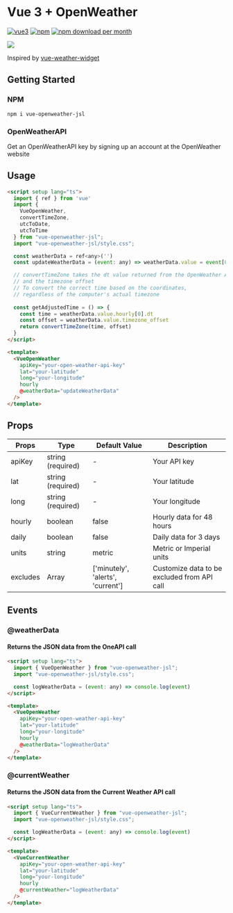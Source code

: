 # Vue 3 + OpenWeather

[![vue3](https://img.shields.io/badge/vuejs-3.x-brightgreen.svg)](https://vuejs.org/)
[![npm](https://img.shields.io/npm/v/vue-openweather-jsl)](http://npmjs.com/package/vue-openweather-jsl)
[![npm download per month](https://img.shields.io/npm/dm/vue-openweather-jsl)](http://npmjs.com/package/vue-openweather-jsl)

<img src="https://user-images.githubusercontent.com/58784686/162488946-1d0f1ffc-633f-45c4-8fdd-f64b6e46919d.png" />

Inspired by [vue-weather-widget](https://github.com/dipu-bd/vue-weather-widget)

## Getting Started

### NPM

```
npm i vue-openweather-jsl
```

### OpenWeatherAPI

Get an OpenWeatherAPI key by signing up an account at the OpenWeather website

## Usage

```html
<script setup lang="ts">
  import { ref } from 'vue'
  import { 
    VueOpenWeather, 
    convertTimeZone, 
    utcToDate, 
    utcToTime 
  } from "vue-openweather-jsl";
  import "vue-openweather-jsl/style.css";

  const weatherData = ref<any>('')
  const updateWeatherData = (event: any) => weatherData.value = event[0]

  // convertTimeZone takes the dt value returned from the OpenWeather API, 
  // and the timezone offset
  // To convert the correct time based on the coordinates, 
  // regardless of the computer's actual timezone
  
  const getAdjustedTime = () => {
    const time = weatherData.value.hourly[0].dt
    const offset = weatherData.value.timezone_offset
    return convertTimeZone(time, offset)
  }
</script>

<template>
  <VueOpenWeather 
    apiKey="your-open-weather-api-key"
    lat="your-latitude"
    long="your-longitude"
    hourly
    @weatherData="updateWeatherData"
  />
</template>
```

## Props

| Props       | Type               | Default Value                     | Description                                                  |
|-------------|--------------------|-----------------------------------|--------------------------------------------------------------|
| apiKey      | string (required)  | -                                 | Your API key                                                 |
| lat         | string (required)  | -                                 | Your latitude                                                |
| long        | string (required)  | -                                 | Your longitude                                               |
| hourly      | boolean            | false                             | Hourly data for 48 hours                                     |
| daily       | boolean            | false                             | Daily data for 3 days                                        |
| units       | string             | metric                            | Metric or Imperial units                                     |
| excludes    | Array              | ['minutely', 'alerts', 'current'] | Customize data to be excluded from API call                  |

## Events
### @weatherData
#### Returns the JSON data from the OneAPI call

```html
<script setup lang="ts">
  import { VueOpenWeather } from "vue-openweather-jsl";
  import "vue-openweather-jsl/style.css";

  const logWeatherData = (event: any) => console.log(event)
</script>

<template>
  <VueOpenWeather 
    apiKey="your-open-weather-api-key"
    lat="your-latitude"
    long="your-longitude"
    hourly
    @weatherData="logWeatherData"
  />
</template>
```

### @currentWeather
#### Returns the JSON data from the Current Weather API call

```html
<script setup lang="ts">
  import { VueCurrentWeather } from "vue-openweather-jsl";
  import "vue-openweather-jsl/style.css";

  const logWeatherData = (event: any) => console.log(event)
</script>

<template>
  <VueCurrentWeather 
    apiKey="your-open-weather-api-key"
    lat="your-latitude"
    long="your-longitude"
    hourly
    @currentWeather="logWeatherData"
  />
</template>
```